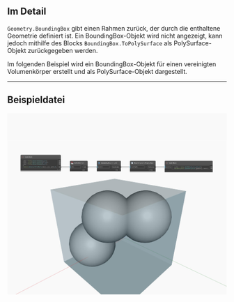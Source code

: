 ## Im Detail
`Geometry.BoundingBox` gibt einen Rahmen zurück, der durch die enthaltene Geometrie definiert ist. Ein BoundingBox-Objekt wird nicht angezeigt, kann jedoch mithilfe des Blocks `BoundingBox.ToPolySurface` als PolySurface-Objekt zurückgegeben werden.

Im folgenden Beispiel wird ein BoundingBox-Objekt für einen vereinigten Volumenkörper erstellt und als PolySurface-Objekt dargestellt.

___
## Beispieldatei

![BoundingBox](./Autodesk.DesignScript.Geometry.Geometry.BoundingBox_img.jpg)

